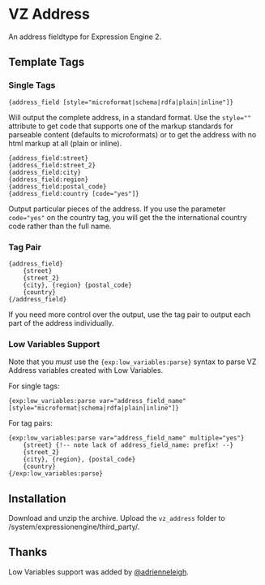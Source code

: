 VZ Address
==========

An address fieldtype for Expression Engine 2.

Template Tags
-------------

### Single Tags ###

    {address_field [style="microformat|schema|rdfa|plain|inline"]}

Will output the complete address, in a standard format. Use the `style=""` attribute to get code that supports one of the markup standards for parseable content (defaults to microformats) or to get the address with no html markup at all (plain or inline).

    {address_field:street}
    {address_field:street_2}
    {address_field:city}
    {address_field:region}
    {address_field:postal_code}
    {address_field:country [code="yes"]}

Output particular pieces of the address. If you use the parameter `code="yes"` on the country tag, you will get the the international country code rather than the full name.

### Tag Pair ###

    {address_field}
        {street}
        {street_2}
        {city}, {region} {postal_code}
        {country}
    {/address_field}

If you need more control over the output, use the tag pair to output each part of the address individually.

### Low Variables Support ###

Note that you *must* use the `{exp:low_variables:parse}` syntax to parse VZ Address variables created with Low Variables.

For single tags:

    {exp:low_variables:parse var="address_field_name" [style="microformat|schema|rdfa|plain|inline"]}
    
For tag pairs:

    {exp:low_variables:parse var="address_field_name" multiple="yes"}
        {street} {!-- note lack of address_field_name: prefix! --}
        {street_2}
        {city}, {region}, {postal_code}
        {country}
    {/exp:low_variables:parse}

Installation
------------

Download and unzip the archive. Upload the `vz_address` folder to /system/expressionengine/third_party/.

Thanks
------

Low Variables support was added by <a href="https://twitter.com/adrienneleigh">@adrienneleigh</a>.